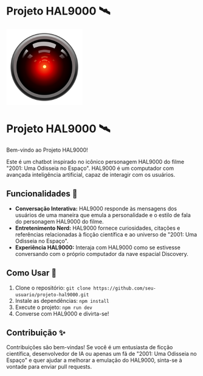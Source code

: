 # Projeto HAL9000 🛰️

<img src="./public/hal-9000.png" alt="HAL9000" width="200"/>

# Projeto HAL9000 🛰️

Bem-vindo ao Projeto HAL9000!

Este é um chatbot inspirado no icônico personagem HAL9000 do filme "2001: Uma Odisseia no Espaço". HAL9000 é um computador com avançada inteligência artificial, capaz de interagir com os usuários.

## Funcionalidades 🤖

- **Conversação Interativa:** HAL9000 responde às mensagens dos usuários de uma maneira que emula a personalidade e o estilo de fala do personagem HAL9000 do filme.
- **Entretenimento Nerd:** HAL9000 fornece curiosidades, citações e referências relacionadas à ficção científica e ao universo de "2001: Uma Odisseia no Espaço".
- **Experiência HAL9000:** Interaja com HAL9000 como se estivesse conversando com o próprio computador da nave espacial Discovery.

## Como Usar 🚀

1. Clone o repositório: `git clone https://github.com/seu-usuario/projeto-hal9000.git`
2. Instale as dependências: `npm install`
3. Execute o projeto: `npm run dev`
4. Converse com HAL9000 e divirta-se!

## Contribuição ✨

Contribuições são bem-vindas! Se você é um entusiasta de ficção científica, desenvolvedor de IA ou apenas um fã de "2001: Uma Odisseia no Espaço" e quer ajudar a melhorar a emulação do HAL9000, sinta-se à vontade para enviar pull requests.